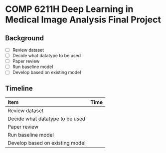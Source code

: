 # COMP 6211H Deep Learning in Medical Image Analysis Final Project

## Background

- [ ] Review dataset
- [ ] Decide what datatype to be used
- [ ] Paper review
- [ ] Run baseline model
- [ ] Develop based on existing model

## Timeline

| Item                            | Time |
| :------------------------------ | :--- |
| Review dataset                  |      |
| Decide what datatype to be used |      |
| Paper review                    |      |
| Run baseline model              |      |
| Develop based on existing model |      |
